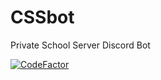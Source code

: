 # CSSbot
Private School Server Discord Bot

[![CodeFactor](https://www.codefactor.io/repository/github/melonis45/cssbot/badge)](https://www.codefactor.io/repository/github/melonis45/cssbot)

